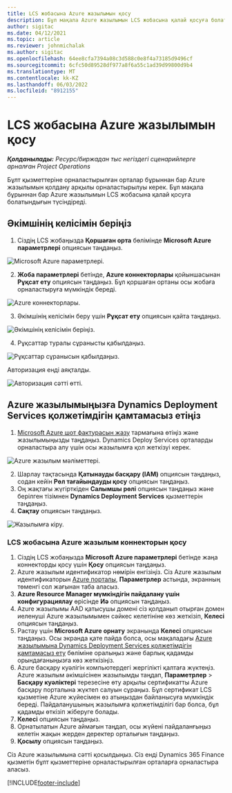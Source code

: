 ```yaml
---
title: LCS жобасына Azure жазылымын қосу
description: Бұл мақала Azure жазылымын LCS жобасына қалай қосуға болатындығы туралы ақпарат береді.
author: sigitac
ms.date: 04/12/2021
ms.topic: article
ms.reviewer: johnmichalak
ms.author: sigitac
ms.openlocfilehash: 64ee8cfa7394a08c3d588c0e8f4a73185d9496cf
ms.sourcegitcommit: 6cfc50d89528df977a8f6a55c1ad39d99800d9b4
ms.translationtype: MT
ms.contentlocale: kk-KZ
ms.lasthandoff: 06/03/2022
ms.locfileid: "8912155"
---
```

# <a name="add-an-azure-subscription-to-an-lcs-project"></a>LCS жобасына Azure жазылымын қосу

_**Қолданылады:** Ресурс/биржадан тыс негіздегі сценарийлерге арналған Project Operations_

Бұлт қызметтеріне орналастырылған орталар бұрыннан бар Azure жазылымын қолдану арқылы орналастырылуы керек. Бұл мақала бұрыннан бар Azure жазылымын LCS жобасына қалай қосуға болатындығын түсіндіреді. 

## <a name="grant-admin-consent"></a>Әкімшінің келісімін беріңіз

1. Сіздің LCS жобаңызда **Қоршаған орта** бөлімінде **Microsoft Azure параметрлері** опциясын таңдаңыз.

![Microsoft Azure параметрлері.](./media/1MicrosoftAzureSettings.png)

2. **Жоба параметрлері** бетінде, **Azure коннекторлары** қойыншасынан **Рұқсат ету** опциясын таңдаңыз. Бұл қоршаған ортаны осы жобаға орналастыруға мүмкіндік береді.

![Azure коннекторлары.](./media/2AzureConnectors.png)

3. Әкімшінің келісімін беру үшін **Рұқсат ету** опциясын қайта таңдаңыз.

![Әкімшінің келісімін беріңіз.](./media/3GrantAdminConsent.png)

4. Рұқсаттар туралы сұранысты қабылдаңыз.

![Рұқсаттар сұранысын қабылдаңыз.](./media/4AcceptPermissionRequest.png)

Авторизация енді аяқталды. 

![Авторизация сәтті өтті.](./media/5AuthorizationComplete.png)

## <a name="provide-dynamics-deployment-services-access-to-your-azure-subscription"></a><a name="provide"></a>Azure жазылымыңызға Dynamics Deployment Services қолжетімдігін қамтамасыз етіңіз

1. [Microsoft Azure шот фактурасын жазу](https://portal.azure.com/#blade/Microsoft\_Azure\_Billing/SubscriptionsBlade) тармағына өтіңіз және жазылымыңызды таңдаңыз. Dynamics Deploy Services орталарды орналастыра алу үшін осы жазылымға қол жеткізуі керек.

![Azure жазылым мәліметтері.](./media/6AzureSubscription.png)

2. Шарлау тақтасында **Қатынауды басқару (IAM)** опциясын таңдаңыз, содан кейін **Рөл тағайындауды қосу** опциясын таңдаңыз.
3. Оң жақтағы жүгірткіден **Салымшы рөлі** опциясын таңдаңыз және берілген тізімнен **Dynamics Deployment Services** қызметтерін таңдаңыз. 
4. **Сақтау** опциясын таңдаңыз.

![Жазылымға кіру.](./media/7SubscriptionAccess.png)

### <a name="add-a-subscription-connector-to-an-lcs-project"></a>LCS жобасына Azure жазылым коннекторын қосу

1. Сіздің LCS жобаңызда **Microsoft Azure параметрлері** бетінде жаңа коннекторды қосу үшін **Қосу** опциясын таңдаңыз.
2. Azure жазылым идентификатор нөмірін енгізіңіз. Сіз Azure жазылым идентификаторын [Azure порталы](https://ms.portal.azure.com/), **Параметрлер** астында, экранның төменгі сол жағынан таба аласыз.
3. **Azure Resource Manager мүмкіндігін пайдалану үшін конфигурациялау** өрісінде **Иә** опциясын таңдаңыз.
4. Azure жазылымы AAD қатысушы домені сіз қолданып отырған домен иеленуші Azure жазылымымен сәйкес келетініне көз жеткізіп, **Келесі** опциясын таңдаңыз.
5. Растау үшін **Microsoft Azure орнату** экранында **Келесі** опциясын таңдаңыз. Осы экранда қате пайда болса, осы мақаладағы [Azure жазылымына Dynamics Deployment Services қолжетімдігін қамтамасыз ету](#provide) бөліміне оралыңыз және барлық қадамды орындағаныңызға көз жеткізіңіз.
6. Azure басқару куәлігін компьютердегі жергілікті қалтаға жүктеңіз. Azure жазылым әкімшісінен жазылымды таңдап, **Параметрлер** > **Басқару куәліктері** терезесіне өту арқылы сертификатты Azure басқару порталына жүктеп салуын сұраңыз. Бұл сертификат LCS қызметіне Azure жүйесімен өз атыңыздан байланысуға мүмкіндік береді. Пайдаланушының жазылымға қолжетімділігі бар болса, бұл қадамды өткізіп жіберуге болады.
7. **Келесі** опциясын таңдаңыз.
8. Орнатылатын Azure аймағын таңдап, осы жүйені пайдаланғыңыз келетін жақын жерден деректер орталығын таңдаңыз.
9.  **Қосылу** опциясын таңдаңыз.

Сіз Azure жазылымына сәтті қосылдыңыз. Сіз енді Dynamics 365 Finance қызметін бұлт қызметтеріне орналастырылған орталарға орналастыра аласыз.




[!INCLUDE[footer-include](../includes/footer-banner.md)]
